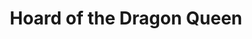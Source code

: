 ---
layout: category
title: Hoard of the Dragon Queen
permalink: /category/hotdq/index.html
category: HotDQ
---